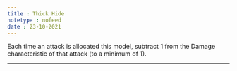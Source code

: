 ```yaml
---
title : Thick Hide
notetype : nofeed
date : 23-10-2021
---
```


Each time an attack is allocated this model, subtract 1 from the Damage characteristic of that attack (to a minimum of 1).

---